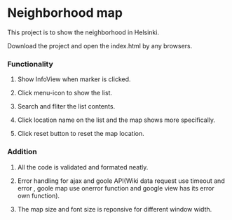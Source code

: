 # Neighborhood map

This project is to show the neighborhood in Helsinki.

Download the project and open the index.html by any browsers.

### Functionality

1. Show InfoView when marker is clicked.

2. Click menu-icon to show the list.

3. Search and fliter the list contents.

4. Click location name on the list and the map shows more specifically.

5. Click reset button to reset the map location.

### Addition

1. All the code is validated and formated neatly.

2. Error handling for ajax and goole API(Wiki data request use timeout and error , goole map use onerror function and google view has its error own function).

3. The map size and font size is reponsive for different window width.
